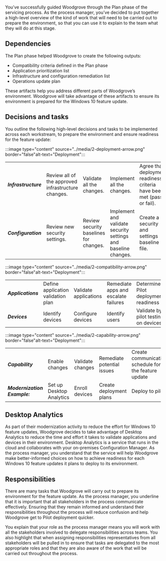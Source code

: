 
You’ve successfully guided Woodgrove through the Plan phase of the servicing process. As the process manager, you’ve decided to put together a high-level overview of the kind of work that will need to be carried out to prepare the environment, so that you can use it to explain to the team what they will do at this stage.

## Dependencies

The Plan phase helped Woodgrove to create the following outputs:
-   Compatibility criteria defined in the Plan phase
-   Application prioritization list
-   Infrastructure and configuration remediation list
-   Operations update plan

These artifacts help you address different parts of Woodgrove’s environment. Woodgrove will take advantage of these artifacts to ensure its environment is prepared for the Windows 10 feature update.

## Decisions and tasks

You outline the following high-level decisions and tasks to be implemented across each workstream, to prepare the environment and ensure readiness for the feature update:

:::image type="content" source="../media/2-deployment-arrow.png" border="false"alt-text="Deployment":::

||||||
|---------|---------|---------|---------|---------|
|***Infrastructure***|Review all of the approved infrastructure changes.|Validate all the changes.|Implement all the changes.|Agree that deployment readiness criteria have been met (pass or fail).|
|***Configuration***|Review new security settings.|Review security baselines for changes.|Implement and validate security settings and baseline changes.|Create a security and settings baseline file.|

:::image type="content" source="../media/2-compatibility-arrow.png" border="false"alt-text="Deployment":::

||||||
|---------|---------|---------|---------|---------|
|***Applications***|Define application validation plan|Validate applications|Remediate apps and escalate failures|Determine Pilot deployment readiness
|***Devices***|Identify devices|Configure devices|Identify users|Validate by pilot testing on devices|

:::image type="content" source="../media/2-capability-arrow.png" border="false"alt-text="Deployment":::

||||||
|---------|---------|---------|---------|---------|
|***Capability***|Enable changes|Validate changes|Remediate potential issues|Create communication schedule for the feature update
|***Modernization Example:***|Set up Desktop Analytics|Enroll devices|Create deployment plans|Deploy to pilot|

## Desktop Analytics

As part of their modernization activity to reduce the effort for Windows 10 feature updates, Woodgrove decides to take advantage of Desktop Analytics to reduce the time and effort it takes to validate applications and devices in their environment. Desktop Analytics is a service that runs in the cloud and collaborates with your on-premises Configuration Manager. As the process manager, you understand that the service will help Woodgrove make better-informed choices on how to achieve readiness for each Windows 10 feature updates it plans to deploy to its environment.

## Responsibilities

There are many tasks that Woodgrove will carry out to prepare its environment for the feature update. As the process manager, you underline that it is important that all stakeholders in the process communicate effectively. Ensuring that they remain informed and understand their responsibilities throughout the process will reduce confusion and help Woodgrove get to Pilot deployment  quicker.

You explain that your role as the process manager means you will work with all the stakeholders involved to delegate responsibilities across teams. You also highlight that when assigning responsibilities representatives from all stakeholders will be pulled in to ensure that tasks are delegated to the most appropriate roles and that they are also aware of the work that will be carried out throughout the process.

